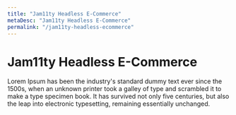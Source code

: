 ```yaml
---
title: "Jam11ty Headless E-Commerce"
metaDesc: "Jam11ty Headless E-Commerce"
permalink: "/jam11ty-headless-ecommerce"
---
```


# Jam11ty Headless E-Commerce

Lorem Ipsum has been the industry's standard dummy text ever since the 1500s, when an unknown printer took a galley of type and scrambled it to make a type specimen book. It has survived not only five centuries, but also the leap into electronic typesetting, remaining essentially unchanged.
